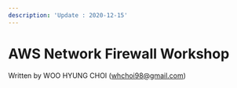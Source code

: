```yaml
---
description: 'Update : 2020-12-15'
---
```


# AWS Network Firewall Workshop



Written by WOO HYUNG CHOI \(whchoi98@gmail.com\)



